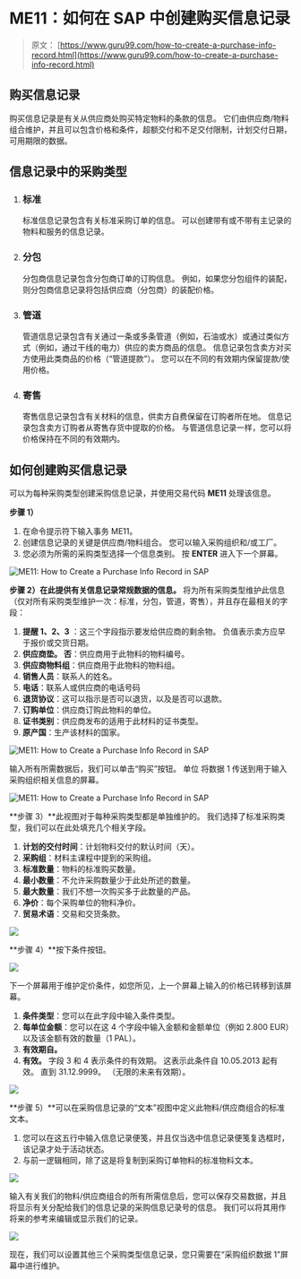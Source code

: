 # ME11：如何在 SAP 中创建购买信息记录

> 原文： [https://www.guru99.com/how-to-create-a-purchase-info-record.html](https://www.guru99.com/how-to-create-a-purchase-info-record.html)

## 购买信息记录

购买信息记录是有关从供应商处购买特定物料的条款的信息。 它们由供应商/物料组合维护，并且可以包含价格和条件，超额交付和不足交付限制，计划交付日期，可用期限的数据。

## 信息记录中的采购类型

1.  ### 标准

    标准信息记录包含有关标准采购订单的信息。 可以创建带有或不带有主记录的物料和服务的信息记录。
2.  ### 分包

    分包商信息记录包含分包商订单的订购信息。 例如，如果您分包组件的装配，则分包商信息记录将包括供应商（分包商）的装配价格。
3.  ### 管道

    管道信息记录包含有关通过一条或多条管道（例如，石油或水）或通过类似方式（例如，通过干线的电力）供应的卖方商品的信息。 信息记录包含卖方对买方使用此类商品的价格（“管道提款”）。 您可以在不同的有效期内保留提款/使用价格。
4.  ### 寄售

    寄售信息记录包含有关材料的信息，供卖方自费保留在订购者所在地。 信息记录包含卖方订购者从寄售存货中提取的价格。 与管道信息记录一样，您可以将价格保持在不同的有效期内。

## 如何创建购买信息记录

可以为每种采购类型创建采购信息记录，并使用交易代码 **ME11** 处理该信息。

**步骤 1）**

1.  在命令提示符下输入事务 ME11。
2.  创建信息记录的关键是供应商/物料组合。 您可以输入采购组织和/或工厂。
3.  您必须为所需的采购类型选择一个信息类别。 按 **ENTER** 进入下一个屏幕。

![ME11: How to Create a Purchase Info Record in SAP](img/01328dd4d4a9cb0b5b0f3de0e9c68c07.png)

**步骤 2）**在此提供有关**信息记录常规数据的信息。** 将为所有采购类型维护此信息（仅对所有采购类型维护一次：标准，分包，管道，寄售），并且存在最相关的字段：

1.  **提醒 1、2、3** ：这三个字段指示要发给供应商的剩余物。 负值表示卖方应早于报价或交货日期。
2.  **供应商垫。 否**：供应商用于此物料的物料编号。
3.  **供应商物料组**：供应商用于此物料的物料组。
4.  **销售人员**：联系人的姓名。
5.  **电话**：联系人或供应商的电话号码
6.  **退货协议**：这可以指示是否可以退货，以及是否可以退款。
7.  **订购单位**：供应商订购此物料的单位。
8.  **证书类别**：供应商发布的适用于此材料的证书类型。
9.  **原产国**：生产该材料的国家。

![ME11: How to Create a Purchase Info Record in SAP](img/9115cb44461a60fdadcc0e92bc5deda7.png)

输入所有所需数据后，我们可以单击“购买”按钮。 单位 将数据 1 传送到用于输入采购组织相关信息的屏幕。

![ME11: How to Create a Purchase Info Record in SAP](img/78c2713bda7cff5973680f0f033296e8.png)

**步骤 3）**此视图对于每种采购类型都是单独维护的。 我们选择了标准采购类型，我们可以在此处填充几个相关字段。

1.  **计划的交付时间**：计划物料交付的默认时间（天）。
2.  **采购组**：材料主课程中提到的采购组。
3.  **标准数量**：物料的标准购买数量。
4.  **最小数量**：不允许采购数量少于此处所述的数量。
5.  **最大数量**：我们不想一次购买多于此数量的产品。
6.  **净价**：每个采购单位的物料净价。
7.  **贸易术语**：交易和交货条款。

[![](img/45751841d82b5552ac57bfbfe95fef47.png)](/images/sap/2013/05/052013_0704_4.png)

**步骤 4）**按下条件按钮。

*[![](img/af3f9b1de33f9a1665ada1334b4a2088.png)](/images/sap/2013/05/052013_0704_5.png)* 

下一个屏幕用于维护定价条件，如您所见，上一个屏幕上输入的价格已转移到该屏幕。

1.  **条件类型**：您可以在此字段中输入条件类型。
2.  **每单位金额**：您可以在这 4 个字段中输入金额和金额单位（例如 2.800 EUR）以及该金额有效的数量（1 PAL）。
3.  **有效期自。**
4.  **有效。** 字段 3 和 4 表示条件的有效期。 这表示此条件自 10.05.2013 起有效。 直到 31.12.9999。 （无限的未来有效期）。

[![](img/9e11a4785c48eb463f3c2943439f4362.png)](/images/sap/2013/05/052013_0704_6.png)

**步骤 5）**可以在采购信息记录的“文本”视图中定义此物料/供应商组合的标准文本。

1.  您可以在这五行中输入信息记录便笺，并且仅当选中信息记录便笺复选框时，该记录才处于活动状态。
2.  与前一逻辑相同，除了这是将复制到采购订单物料的标准物料文本。

[![](img/053375ec09c19164c27c349acf129a34.png)](/images/sap/2013/05/052013_0704_7.png)

输入有关我们的物料/供应商组合的所有所需信息后，您可以保存交易数据，并且将显示有关分配给我们的信息记录的采购信息记录号的信息。 我们可以将其用作将来的参考来编辑或显示我们的记录。

[![](img/1337ae61f426315585ab6eb929c45bd8.png)](/images/sap/2013/05/052013_0704_8.png)

现在，我们可以设置其他三个采购类型信息记录，您只需要在“采购组织数据 1”屏幕中进行维护。